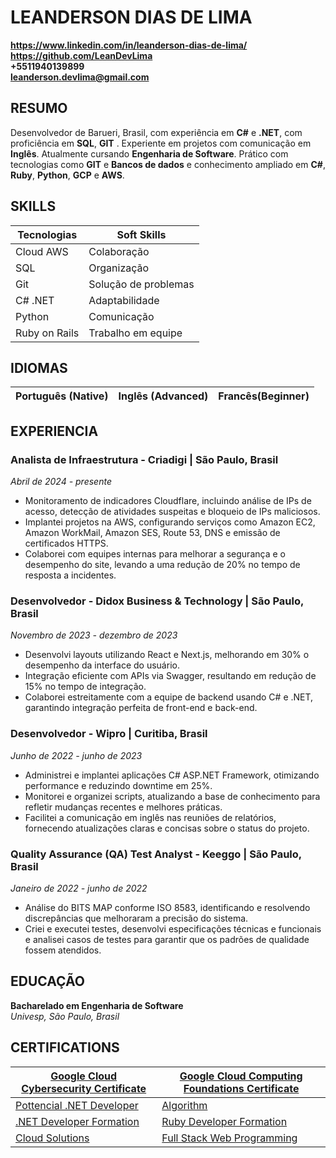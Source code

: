 # LEANDERSON DIAS DE LIMA
**https://www.linkedin.com/in/leanderson-dias-de-lima/**    
**https://github.com/LeanDevLima**   
**+5511940139899**  
**leanderson.devlima@gmail.com**                      


## RESUMO
Desenvolvedor de Barueri, Brasil, com experiência em **C#** e **.NET**, com proficiência em **SQL**, **GIT** . Experiente em projetos com comunicação em **Inglês**. Atualmente cursando **Engenharia de Software**. Prático com tecnologias como **GIT** e **Bancos de dados** e conhecimento ampliado em **C#**, **Ruby**, **Python**, **GCP** e **AWS**.

## SKILLS

| **Tecnologias**       | **Soft Skills**        |
|-----------------------|------------------------|
| Cloud AWS             | Colaboração            |
| SQL                   | Organização            |
| Git                   | Solução de problemas   |
| C# .NET               | Adaptabilidade         |
| Python                | Comunicação            |
| Ruby on Rails         | Trabalho em equipe     |

## IDIOMAS

| Português (Native)  | Inglês (Advanced)   |  Francês(Beginner)  |
|---------------------|---------------------|---------------------|


## EXPERIENCIA

### Analista de Infraestrutura - Criadigi | São Paulo, Brasil
*Abril de 2024 - presente*
- Monitoramento de indicadores Cloudflare, incluindo análise de IPs de acesso, detecção de atividades suspeitas e bloqueio de IPs maliciosos.
- Implantei projetos na AWS, configurando serviços como Amazon EC2, Amazon WorkMail, Amazon SES, Route 53, DNS e emissão de certificados HTTPS.
- Colaborei com equipes internas para melhorar a segurança e o desempenho do site, levando a uma redução de 20% no tempo de resposta a incidentes.

### Desenvolvedor - Didox Business & Technology | São Paulo, Brasil
*Novembro de 2023 - dezembro de 2023*
- Desenvolvi layouts utilizando React e Next.js, melhorando em 30% o desempenho da interface do usuário.
- Integração eficiente com APIs via Swagger, resultando em redução de 15% no tempo de integração.
- Colaborei estreitamente com a equipe de backend usando C# e .NET, garantindo integração perfeita de front-end e back-end.

### Desenvolvedor - Wipro | Curitiba, Brasil
*Junho de 2022 - junho de 2023*
- Administrei e implantei aplicações C# ASP.NET Framework, otimizando performance e reduzindo downtime em 25%.
- Monitorei e organizei scripts, atualizando a base de conhecimento para refletir mudanças recentes e melhores práticas.
- Facilitei a comunicação em inglês nas reuniões de relatórios, fornecendo atualizações claras e concisas sobre o status do projeto.

### Quality Assurance (QA) Test Analyst - Keeggo | São Paulo, Brasil
*Janeiro de 2022 - junho de 2022*
- Análise do BITS MAP conforme ISO 8583, identificando e resolvendo discrepâncias que melhoraram a precisão do sistema.
- Criei e executei testes, desenvolvi especificações técnicas e funcionais e analisei casos de testes para garantir que os padrões de qualidade fossem atendidos.

## EDUCAÇÃO
**Bacharelado em Engenharia de Software**  
*Univesp, São Paulo, Brasil*

## CERTIFICATIONS

| [Google Cloud Cybersecurity Certificate](https://www.credly.com/badges/54d00f62-1f62-4bc1-aec4-76ec6377f321/linked_in?t=sojrht) | [Google Cloud Computing Foundations Certificate](https://www.credly.com/badges/0f774cba-852b-48bd-bef5-3f2b20f2036a/linked_in?t=smtpol) |
|-----------------------------------|---------------------------------------------------|
| [Pottencial .NET Developer](https://www.dio.me/certificate/2A13B283/share) | [Algorithm](https://www.cursoemvideo.com/validacao-de-certificado/?codigo=4587B-6297-8) |
| [.NET Developer Formation](https://www.dio.me/certificate/410C3197/share) | [Ruby Developer Formation](https://www.dio.me/certificate/752C8C55/share) | [QA TRIP (Python Testing)](https://github.com/LeanDevLima/CertificadoQA_IJJ/blob/main/CertificadoQA.pdf) |
| [Cloud Solutions](https://drive.google.com/file/d/1lJL6jZe2gvy-0PpE9GpYZ5Q1bGpdAh-a/view)  | [Full Stack Web Programming](https://edu.campinhodigital.org/pluginfile.php/1/tool_certificate/issues/1707529983/7551229725LD.pdf) |